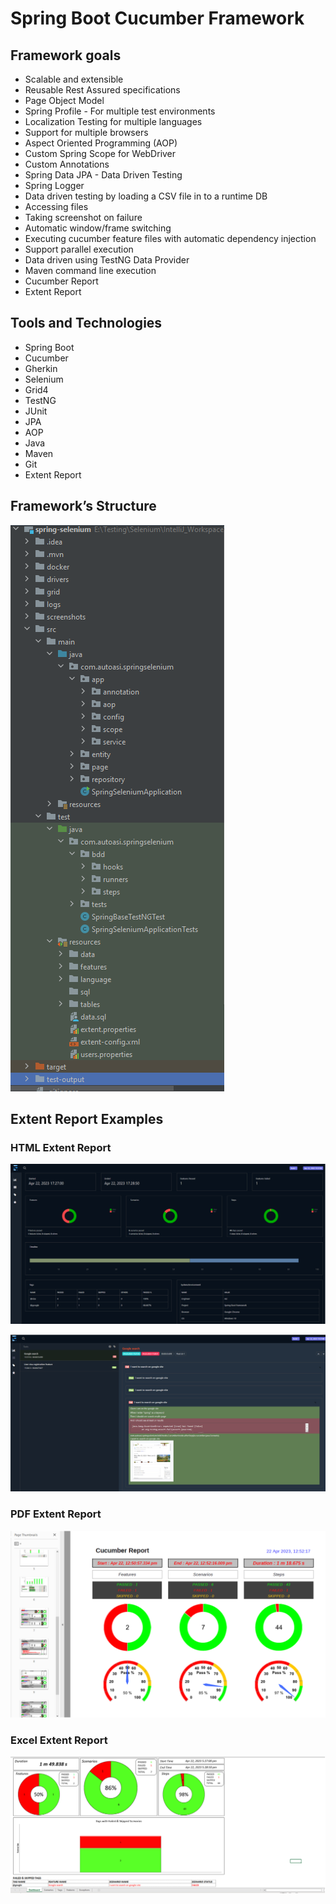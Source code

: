 # Spring Boot Cucumber Framework

## Framework goals
- Scalable and extensible
- Reusable Rest Assured specifications
- Page Object Model
- Spring Profile - For multiple test environments
- Localization Testing for multiple languages
- Support for multiple browsers
- Aspect Oriented Programming (AOP)
- Custom Spring Scope for WebDriver
- Custom Annotations
- Spring Data JPA - Data Driven Testing
- Spring Logger
- Data driven testing by loading a CSV file in to a runtime DB
- Accessing files
- Taking screenshot on failure
- Automatic window/frame switching
- Executing cucumber feature files with automatic dependency injection
- Support parallel execution
- Data driven using TestNG Data Provider
- Maven command line execution
- Cucumber Report
- Extent Report

## Tools and Technologies
- Spring Boot
- Cucumber
- Gherkin
- Selenium
- Grid4
- TestNG
- JUnit
- JPA
- AOP
- Java
- Maven
- Git
- Extent Report

## Framework’s Structure
![img.png](img.png)

## Extent Report Examples
### HTML Extent Report
![img_1.png](img_1.png)

![img_2.png](img_2.png)
### PDF Extent Report
![img_3.png](img_3.png)

### Excel Extent Report
![img_4.png](img_4.png)